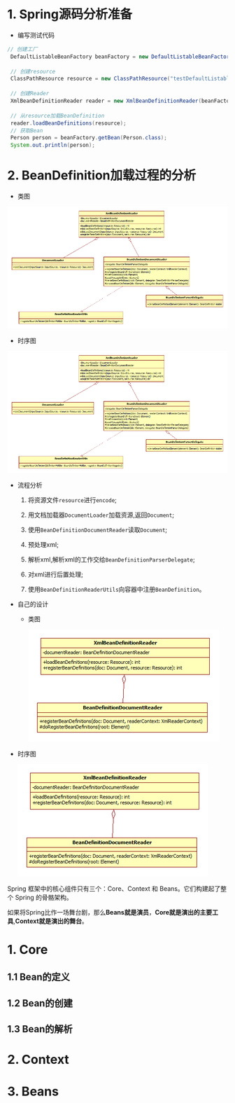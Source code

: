 # 1. Spring源码分析准备
 * 编写测试代码
 ```java
 // 创建工厂
  DefaultListableBeanFactory beanFactory = new DefaultListableBeanFactory();

  // 创建resource
  ClassPathResource resource = new ClassPathResource("testDefaultListableBeanFactory.xml");

  // 创建Reader
  XmlBeanDefinitionReader reader = new XmlBeanDefinitionReader(beanFactory);

  // 从resource加载BeanDefinition
  reader.loadBeanDefinitions(resource);
  // 获取Bean
  Person person = beanFactory.getBean(Person.class);
  System.out.println(person);
 ```

# 2. BeanDefinition加载过程的分析
  * 类图

  ![LoadBeanDefinitionClassDiagram](https://github.com/wanglei949758173/study/blob/master/spring/images/LoadBeanDefinitionClassDiagram.png)

  * 时序图

  ![LoadBeanDefinitionClassDiagram](https://github.com/wanglei949758173/study/blob/master/spring/images/LoadBeanDefinitionClassDiagram.png)

  * 流程分析
    1. 将资源文件`resource`进行`encode`;

    2. 用文档加载器`DocumentLoader`加载资源,返回`Document`;
    3. 使用`BeanDefinitionDocumentReader`读取`Document`;
    4. 预处理xml;
    5. 解析xml,解析xml的工作交给`BeanDefinitionParserDelegate`;
    6. 对xml进行后置处理;
    7. 使用`BeanDefinitionReaderUtils`向容器中注册`BeanDefinition`。

  * 自己的设计
    + 类图

      ![my-LoadBeanDefinitionClassDiagram](https://github.com/wanglei949758173/study/blob/master/spring/images/my-LoadBeanDefinitionClassDiagram.png)

   +  时序图

      ![my-LoadBeanDefinitionClassDiagram](https://github.com/wanglei949758173/study/blob/master/spring/images/my-LoadBeanDefinitionClassDiagram.png)
      
Spring 框架中的核心组件只有三个：Core、Context 和 Beans。它们构建起了整个 Spring 的骨骼架构。

如果将Spring比作一场舞台剧，那么**Beans就是演员**，**Core就是演出的主要工具**,**Context就是演出的舞台**。
# 1. Core

## 1.1 Bean的定义

## 1.2 Bean的创建

## 1.3 Bean的解析

# 2. Context
# 3. Beans
